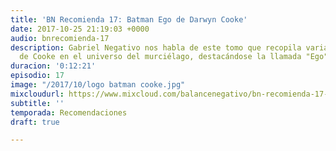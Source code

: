 ```yaml
---
title: 'BN Recomienda 17: Batman Ego de Darwyn Cooke'
date: 2017-10-25 21:19:03 +0000
audio: bnrecomienda-17
description: Gabriel Negativo nos habla de este tomo que recopila varias historias
  de Cooke en el universo del murciélago, destacándose la llamada "Ego".
duracion: '0:12:21'
episodio: 17
image: "/2017/10/logo batman cooke.jpg"
mixcloudurl: https://www.mixcloud.com/balancenegativo/bn-recomienda-17-batman-ego-de-darwyn-cooke/
subtitle: ''
temporada: Recomendaciones
draft: true

---
```

